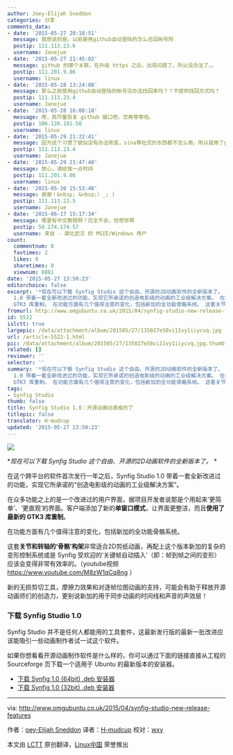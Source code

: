 ```yaml
---
author: Joey-Elijah Sneddon
categories: 分享
comments_data:
- date: '2015-05-27 20:18:51'
  message: 我想说的是。以前是用github自动登陆的怎么召回帐号阿
  postip: 111.113.23.6
  username: Janejue
- date: '2015-05-27 21:45:02'
  message: github 的哪个关联，在升级 https 之后，出现问题了。所以没办法了。。
  postip: 111.201.9.86
  username: linux
- date: '2015-05-28 13:24:08'
  message: 那么之前使用github自动登陆的帐号没办法找回来吗？？不提供找回方式吗？
  postip: 111.113.23.4
  username: Janejue
- date: '2015-05-28 16:08:18'
  message: 嗯，我尽量恢复 github 接口吧，您再等等哈。
  postip: 106.120.101.58
  username: linux
- date: '2015-05-29 21:22:41'
  message: 因为这个习惯了貌似没有办法改变，sina等社交的东西都不怎么用，所以就用了github了
  postip: 111.113.23.4
  username: Janejue
- date: '2015-05-29 21:47:40'
  message: 放心，请给我一点时间
  postip: 111.201.9.86
  username: linux
- date: '2015-05-30 15:53:48'
  message: 谢谢！&nbsp; &nbsp;）_; )
  postip: 111.113.23.5
  username: Janejue
- date: '2015-06-17 15:17:34'
  message: 哪里有中文教程啊？完全不会，但想学啊
  postip: 59.174.174.57
  username: 来自 - 湖北武汉 的 MSIE/Windows 用户
count:
  commentnum: 8
  favtimes: 2
  likes: 0
  sharetimes: 0
  viewnum: 8881
date: '2015-05-27 13:50:23'
editorchoice: false
excerpt: '*现在可以下载 Synfig Studio 这个自由、开源的2D动画软件的全新版本了。 * 在这个跨平台的软件首次发行一年之后，Synfig Studio
  1.0 带着一套全新改进过的功能，实现它所承诺的创造电影级的动画的工业级解决方案。 在众多功能之上的是一个改进过的用户界面，据项目开发者说那是个用起来更简单、更直观的界面。客户端添加了新的单窗口模式，让界面更整洁，而且使用了最新的
  GTK3 库重制。 在功能方面有几个值得注意的变化，包括新加的全功能骨骼系统。 这套关节和转轴的骨骼构架非常适合2D剪纸动画，再配上这个版本新加的复杂的变形控制系'
fromurl: http://www.omgubuntu.co.uk/2015/04/synfig-studio-new-release-features
id: 5522
islctt: true
largepic: /data/attachment/album/201505/27/135027e58vi11vy1iiycvq.jpg
url: /article-5522-1.html
pic: /data/attachment/album/201505/27/135027e58vi11vy1iiycvq.jpg.thumb.jpg
related: []
reviewer: ''
selector: ''
summary: '*现在可以下载 Synfig Studio 这个自由、开源的2D动画软件的全新版本了。 * 在这个跨平台的软件首次发行一年之后，Synfig Studio
  1.0 带着一套全新改进过的功能，实现它所承诺的创造电影级的动画的工业级解决方案。 在众多功能之上的是一个改进过的用户界面，据项目开发者说那是个用起来更简单、更直观的界面。客户端添加了新的单窗口模式，让界面更整洁，而且使用了最新的
  GTK3 库重制。 在功能方面有几个值得注意的变化，包括新加的全功能骨骼系统。 这套关节和转轴的骨骼构架非常适合2D剪纸动画，再配上这个版本新加的复杂的变形控制系'
tags:
- Synfig Studio
thumb: false
title: Synfig Studio 1.0：开源动画动真格的了
titlepic: false
translator: H-mudcup
updated: '2015-05-27 13:50:23'
---
```


![](/data/attachment/album/201505/27/135027e58vi11vy1iiycvq.jpg)


\**现在可以下载 Synfig Studio 这个自由、开源的2D动画软件的全新版本了。 \**


在这个跨平台的软件首次发行一年之后，Synfig Studio 1.0 带着一套全新改进过的功能，实现它所承诺的“创造电影级的动画的工业级解决方案”。


在众多功能之上的是一个改进过的用户界面，据项目开发者说那是个用起来‘更简单’、‘更直观’的界面。客户端添加了新的**单窗口模式**，让界面更整洁，而且**使用了最新的 GTK3 库重制**。


在功能方面有几个值得注意的变化，包括新加的全功能骨骼系统。


这套**关节和转轴的‘骨骼’构架**非常适合2D剪纸动画，再配上这个版本新加的复杂的变形控制系统或是 Synfig 受欢迎的‘关键帧自动插入’（即：帧到帧之间的变形）应该会变得非常有效率的。（youtube视频 <https://www.youtube.com/M8zW1qCq8ng> ）


新的无损剪切工具，摩擦力效果和对逐帧位图动画的支持，可能会有助于释放开源动画师们的创造力，更别说新加的用于同步动画的时间线和声音的声效层！


### 下载 Synfig Studio 1.0


Synfig Studio 并不是任何人都能用的工具套件，这最新发行版的最新一批改进应该能吸引一些动画制作者试一试这个软件。


如果你想看看开源动画制作软件是什么样的，你可以通过下面的链接直接从工程的 Sourceforge 页下载一个适用于 Ubuntu 的最新版本的安装器。


* [下载 Synfig 1.0 (64bit) .deb 安装器](http://sourceforge.net/projects/synfig/files/releases/1.0/linux/synfigstudio_1.0_amd64.deb/download)
* [下载 Synfig 1.0 (32bit) .deb 安装器](http://sourceforge.net/projects/synfig/files/releases/1.0/linux/synfigstudio_1.0_x86.deb/download)




---


via: <http://www.omgubuntu.co.uk/2015/04/synfig-studio-new-release-features>


作者：[oey-Elijah Sneddon](https://plus.google.com/117485690627814051450/?rel=author) 译者：[H-mudcup](https://github.com/H-mudcup) 校对：[wxy](https://github.com/wxy)


本文由 [LCTT](https://github.com/LCTT/TranslateProject) 原创翻译，[Linux中国](http://linux.cn/) 荣誉推出